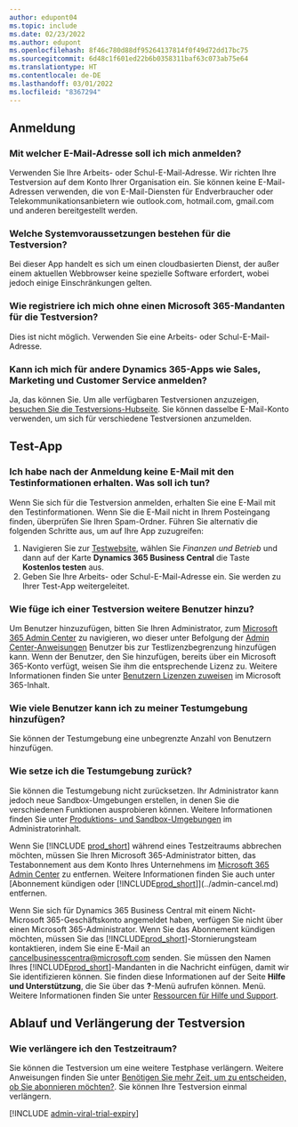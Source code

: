 ```yaml
---
author: edupont04
ms.topic: include
ms.date: 02/23/2022
ms.author: edupont
ms.openlocfilehash: 8f46c780d88df95264137814f0f49d72dd17bc75
ms.sourcegitcommit: 6d48c1f601ed22b6b0358311baf63c073ab75e64
ms.translationtype: HT
ms.contentlocale: de-DE
ms.lasthandoff: 03/01/2022
ms.locfileid: "8367294"
---
```

## <a name="sign-up"></a>Anmeldung

### <a name="which-email-address-i-should-use-to-sign-up"></a>Mit welcher E-Mail-Adresse soll ich mich anmelden?

Verwenden Sie Ihre Arbeits- oder Schul-E-Mail-Adresse. Wir richten Ihre Testversion auf dem Konto Ihrer Organisation ein. Sie können keine E-Mail-Adressen verwenden, die von E-Mail-Diensten für Endverbraucher oder Telekommunikationsanbietern wie outlook.com, hotmail.com, gmail.com und anderen bereitgestellt werden.  

### <a name="what-are-the-system-requirements-for-the-trial"></a>Welche Systemvoraussetzungen bestehen für die Testversion?

Bei dieser App handelt es sich um einen cloudbasierten Dienst, der außer einem aktuellen Webbrowser keine spezielle Software erfordert, wobei jedoch einige Einschränkungen gelten.  

### <a name="how-do-i-sign-up-for-the-trial-without-a-microsoft-365-tenant"></a>Wie registriere ich mich ohne einen Microsoft 365-Mandanten für die Testversion?

Dies ist nicht möglich. Verwenden Sie eine Arbeits- oder Schul-E-Mail-Adresse.

### <a name="can-i-sign-up-for-other-dynamics-365-apps-such-as-sales-marketing-and-customer-service"></a>Kann ich mich für andere Dynamics 365-Apps wie Sales, Marketing und Customer Service anmelden?

Ja, das können Sie. Um alle verfügbaren Testversionen anzuzeigen, [besuchen Sie die Testversions-Hubseite](https://dynamics.microsoft.com/dynamics-365-free-trial). Sie können dasselbe E-Mail-Konto verwenden, um sich für verschiedene Testversionen anzumelden.<!-- However, it is not possible to have multiple apps on the same trial site. Each trial will be on a different org and URL. The trial data won’t be shared across apps.-->

## <a name="trial-app"></a>Test-App

### <a name="i-didnt-receive-the-trial-details-email-after-signing-up-what-should-i-do"></a>Ich habe nach der Anmeldung keine E-Mail mit den Testinformationen erhalten. Was soll ich tun?

Wenn Sie sich für die Testversion anmelden, erhalten Sie eine E-Mail mit den Testinformationen. Wenn Sie die E-Mail nicht in Ihrem Posteingang finden, überprüfen Sie Ihren Spam-Ordner. Führen Sie alternativ die folgenden Schritte aus, um auf Ihre App zuzugreifen:

1. Navigieren Sie zur [Testwebsite](https://go.microsoft.com/fwlink/?linkid=847861), wählen Sie *Finanzen und Betrieb* und dann auf der Karte **Dynamics 365 Business Central** die Taste **Kostenlos testen** aus.  
2. Geben Sie Ihre Arbeits- oder Schul-E-Mail-Adresse ein. Sie werden zu Ihrer Test-App weitergeleitet.  

### <a name="how-do-i-add-more-users-to-a-trial"></a>Wie füge ich einer Testversion weitere Benutzer hinzu?

Um Benutzer hinzuzufügen, bitten Sie Ihren Administrator, zum [Microsoft 365 Admin Center](https://admin.microsoft.com) zu navigieren, wo dieser unter Befolgung der [Admin Center-Anweisungen](/microsoft-365/admin/add-users/add-users) Benutzer bis zur Testlizenzbegrenzung hinzufügen kann. Wenn der Benutzer, den Sie hinzufügen, bereits über ein Microsoft 365-Konto verfügt, weisen Sie ihm die entsprechende Lizenz zu. Weitere Informationen finden Sie unter [Benutzern Lizenzen zuweisen](/microsoft-365/admin/manage/assign-licenses-to-users) im Microsoft 365-Inhalt.

### <a name="how-many-users-can-i-add-to-my-trial-environment"></a>Wie viele Benutzer kann ich zu meiner Testumgebung hinzufügen?

Sie können der Testumgebung eine unbegrenzte Anzahl von Benutzern hinzufügen.

### <a name="how-do-i-reset-the-trial-environment"></a>Wie setze ich die Testumgebung zurück?

Sie können die Testumgebung nicht zurücksetzen. Ihr Administrator kann jedoch neue Sandbox-Umgebungen erstellen, in denen Sie die verschiedenen Funktionen ausprobieren können. Weitere Informationen finden Sie unter [Produktions- und Sandbox-Umgebungen](/dynamics365/business-central/dev-itpro/administration/environment-types) im Administratorinhalt.  

Wenn Sie [!INCLUDE [prod_short](prod_short.md)] während eines Testzeitraums abbrechen möchten, müssen Sie Ihren Microsoft 365-Administrator bitten, das Testabonnement aus dem Konto Ihres Unternehmens im [Microsoft 365 Admin Center](https://admin.microsoft.com/) zu entfernen. Weitere Informationen finden Sie auch unter [Abonnement kündigen oder [!INCLUDE[prod_short](prod_short.md)]](../admin-cancel.md) entfernen.  

Wenn Sie sich für Dynamics 365 Business Central mit einem Nicht-Microsoft 365-Geschäftskonto angemeldet haben, verfügen Sie nicht über einen Microsoft 365-Administrator. Wenn Sie das Abonnement kündigen möchten, müssen Sie das [!INCLUDE[prod_short](prod_short.md)]-Stornierungsteam kontaktieren, indem Sie eine E-Mail an [cancelbusinesscentra@microsoft.com](mailto:cancelbusinesscentra@microsoft.com) senden. Sie müssen den Namen Ihres [!INCLUDE[prod_short](prod_short.md)]-Mandanten in die Nachricht einfügen, damit wir Sie identifizieren können. Sie finden diese Informationen auf der Seite **Hilfe und Unterstützung**, die Sie über das **?**-Menü aufrufen können. Menü. Weitere Informationen finden Sie unter [Ressourcen für Hilfe und Support](../product-help-and-support.md).  

## <a name="trial-expiration-and-extension"></a>Ablauf und Verlängerung der Testversion

### <a name="how-do-i-extend-the-trial"></a>Wie verlängere ich den Testzeitraum?

Sie können die Testversion um eine weitere Testphase verlängern. Weitere Anweisungen finden Sie unter [Benötigen Sie mehr Zeit, um zu entscheiden, ob Sie abonnieren möchten?](../admin-extend-trial.md). Sie können Ihre Testversion einmal verlängern.

[!INCLUDE [admin-viral-trial-expiry](admin-viral-trial-expiry.md)]
